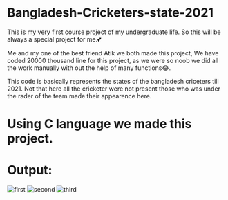 # Bangladesh-Cricketers-state-2021

This is my very first course project of my undergraduate life. So this will be always a special project for me.💕

Me and my one of the best friend Atik we both made this project, We have coded 20000 thousand line for this project, as we were so noob we did all the work manually with out the help of many functions😂.

This code is basically represents the states of the bangladesh criceters till 2021. Not that here all the cricketer were not present those who was under the rader of the team made their appearence here.

# Using C language we made this project.

# Output:

![first](https://github.com/SamiurRahmanDhrubo/Bangladesh-Cricketers-state-2021/assets/109750791/c6a1abf1-57f8-4b9e-a5ed-64bb786bfc87)
![second](https://github.com/SamiurRahmanDhrubo/Bangladesh-Cricketers-state-2021/assets/109750791/abc9eb27-c66b-44ac-b8c2-4f6e1480eab1)
![third](https://github.com/SamiurRahmanDhrubo/Bangladesh-Cricketers-state-2021/assets/109750791/476a51d7-8d4a-46fc-9949-3f21a1d94b94)
